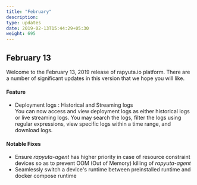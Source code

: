 ```yaml
---
title: "February"
description:
type: updates
date: 2019-02-13T15:44:29+05:30
weight: 695
---
```

## February 13
Welcome to the February 13, 2019 release of rapyuta.io platform. There are a
number of significant updates in this version that we hope you will like.

#### Feature
* Deployment logs : Historical and Streaming logs     
  You can now access and view deployment logs as either historical logs or live streaming logs. You may search the logs, filter the logs using regular expressions, view specific logs within a time range, and download logs.

#### Notable Fixes
* Ensure *rapyuta-agent* has higher priority in case of resource constraint devices so as to prevent OOM (Out of Memory) killing of *rapyuta-agent*
* Seamlessly switch a device's runtime between preinstalled runtime and docker compose runtime

